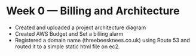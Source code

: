 # Week 0 — Billing and Architecture
* Created and uploaded a project architecture diagram
* Created AWS Budget and Set a billing alarm
* Registered a domain name (threebeesknees.co.uk) using Route 53 and routed it to a simple static html file on ec2.
